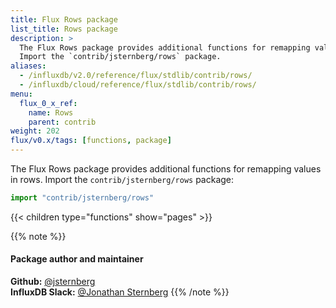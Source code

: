 ```yaml
---
title: Flux Rows package
list_title: Rows package
description: >
  The Flux Rows package provides additional functions for remapping values in rows.
  Import the `contrib/jsternberg/rows` package.
aliases:
  - /influxdb/v2.0/reference/flux/stdlib/contrib/rows/
  - /influxdb/cloud/reference/flux/stdlib/contrib/rows/
menu:
  flux_0_x_ref:
    name: Rows
    parent: contrib
weight: 202
flux/v0.x/tags: [functions, package]
---
```


The Flux Rows package provides additional functions for remapping values in rows.
Import the `contrib/jsternberg/rows` package:

```js
import "contrib/jsternberg/rows"
```

{{< children type="functions" show="pages" >}}

{{% note %}}
#### Package author and maintainer
**Github:** [@jsternberg](https://github.com/jsternberg)  
**InfluxDB Slack:** [@Jonathan Sternberg](https://influxdata.com/slack)
{{% /note %}}
